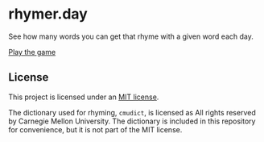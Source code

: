 # rhymer.day

See how many words you can get that rhyme with a given word each day.

[Play the game](https://rhymer.day)

## License

This project is licensed under an [MIT license](LICENSE).

The dictionary used for rhyming, `cmudict`, is licensed as All rights reserved by Carnegie Mellon University. The dictionary is included in this repository for convenience, but it is not part of the MIT license.